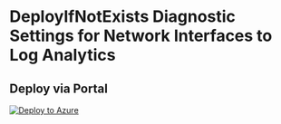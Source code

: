 # DeployIfNotExists Diagnostic Settings for Network Interfaces to Log Analytics


## Deploy via Portal

[![Deploy to Azure](http://azuredeploy.net/deploybutton.png)](https://portal.azure.com/#blade/Microsoft_Azure_Policy/CreatePolicyDefinitionBlade/uri/https%3A%2F%2Fraw.githubusercontent.com%2Fsixtencyber%2FAzure-Policies%2Fmain%2FLog_Analytics%2F_Deploy_Based_On_Resource_Tag%2Fnic-to-loganalytics-bytag%2Fdeploy-diagnostic-settings-nic-to-loganalytics-bytag.json)

